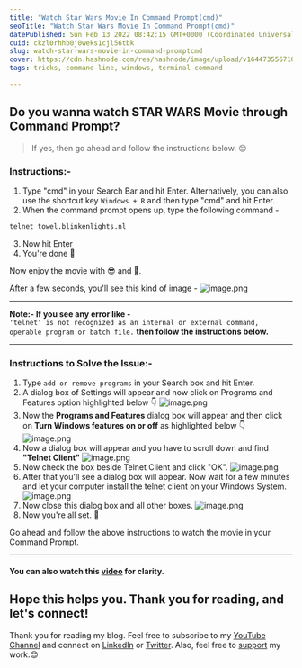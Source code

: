 ```yaml
---
title: "Watch Star Wars Movie In Command Prompt(cmd)"
seoTitle: "Watch Star Wars Movie In Command Prompt(cmd)"
datePublished: Sun Feb 13 2022 08:42:15 GMT+0000 (Coordinated Universal Time)
cuid: ckzl0rhhb0j0weks1cjl56tbk
slug: watch-star-wars-movie-in-command-promptcmd
cover: https://cdn.hashnode.com/res/hashnode/image/upload/v1644735567109/44kKuUsu4.png
tags: tricks, command-line, windows, terminal-command

---
```


## Do you wanna watch STAR WARS Movie through Command Prompt?
> If yes, then go ahead and follow the instructions below. 😊


### Instructions:-

1. Type "cmd" in your Search Bar and hit Enter. Alternatively, you can also use the shortcut key `Windows + R` and then type "cmd" and hit Enter.
2. When the command prompt opens up, type the following command -
```cmd
telnet towel.blinkenlights.nl
```
3. Now hit Enter
4. You're done 🎉

Now enjoy the movie with 😎 and 🍿. 

After a few seconds, you'll see this kind of image - 
![image.png](https://cdn.hashnode.com/res/hashnode/image/upload/v1644739973185/QgyjUiKls.png)

--- 
**Note:- If you see any error like -**   
` 'telnet' is not recognized as an internal or external command, operable program or batch file.
`
**then follow the instructions below.**

---

### Instructions to Solve the Issue:-

1. Type `add or remove programs` in your Search box and hit Enter.
2. A dialog box of Settings will appear and now click on Programs and Features option highlighted below 👇 
![image.png](https://cdn.hashnode.com/res/hashnode/image/upload/v1644740320451/ZNYilp1ZR.png)
3. Now the **Programs and Features** dialog box will appear and then click on **Turn Windows features on or off** as highlighted below 👇 
![image.png](https://cdn.hashnode.com/res/hashnode/image/upload/v1644740555060/KnJ3-tLvm.png)
4. Now a dialog box will appear and you have to scroll down and find **"Telnet Client"** 
![image.png](https://cdn.hashnode.com/res/hashnode/image/upload/v1644740766491/-ZJncHzJI.png)
5. Now check the box beside Telnet Client and click "OK". 
![image.png](https://cdn.hashnode.com/res/hashnode/image/upload/v1644740892003/M8-U5QJzn.png)
6. After that you'll see a dialog box will appear. Now wait for a few minutes and let your computer install the telnet client on your Windows System.
![image.png](https://cdn.hashnode.com/res/hashnode/image/upload/v1644739753295/5iJkn6Cpp.png)
7. Now close this dialog box and all other boxes. 
![image.png](https://cdn.hashnode.com/res/hashnode/image/upload/v1644739828423/2K1EQGz8t.png)
8. Now you're all set. 🎉

Go ahead and follow the above instructions to watch the movie in your Command Prompt. 

--- 

#### You can also watch this [video](https://youtu.be/seZUKcd4-nE) for clarity.

## Hope this helps you. Thank you for reading, and let's connect!
Thank you for reading my blog. Feel free to subscribe to my [YouTube Channel](https://www.youtube.com/channel/UCsuzc8lqAbgUYo4yzpjtfSw) and connect on [LinkedIn](https://www.linkedin.com/in/susmita-dey-15a15a210/) or [Twitter](https://twitter.com/its_SusmitaDey).
Also, feel free to [support](https://www.buymeacoffee.com/susmitadey) my work.😊
